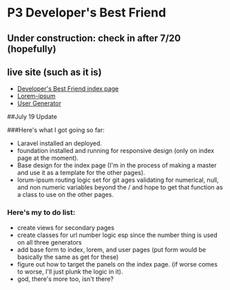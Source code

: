 # P3 Developer's Best Friend 

## Under construction: check in after 7/20 (hopefully)

## live site (such as it is)
* [Developer's Best Friend index page](http://sweeneybobusa-p3.gopagoda.com/lorem-ipsum "Developer's best friend main page")
* [Lorem-ipsum](http://sweeneybobusa-p3.gopagoda.com/lorem-ipsum "Lorum Ipsum Generator")
* [User Generator](http://sweeneybobusa-p3.gopagoda.com/user-generator "User Generator")

##July 19 Update

###Here's what I got going so far: 
* Laravel installed an deployed.
* foundation installed and running for responsive design (only on index page at the moment).
* Base design for the index page (I'm in the process of making a master and use it as a template for the other pages).
* lorum-ipsum routing logic set for git ages validating for numerical, null, and non numeric variables beyond the / and hope to get that function as a class to use on the other pages.

### Here's my to do list:
* create views for secondary pages
* create classes for url number logic esp since the number thing is used on all three generators
* add base form to index, lorem, and user pages (put form would be basically the same as get for these)
* figure out how to target the panels on the index page. (if worse comes to worse, I'll just plunk the logic in it). 
* god, there's more too, isn't there?



